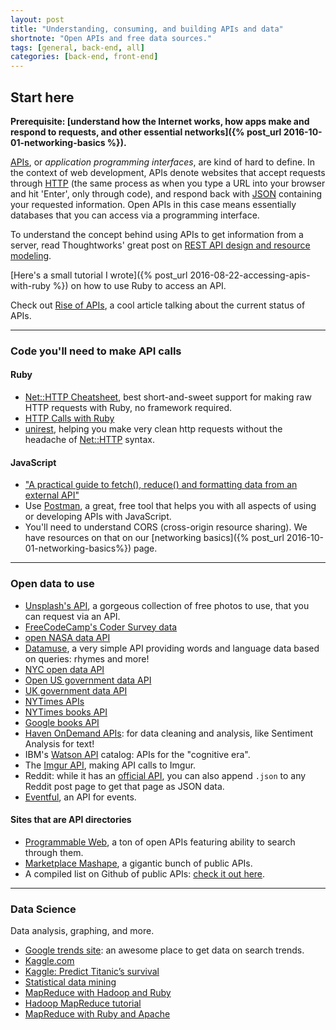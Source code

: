```yaml
---
layout: post
title: "Understanding, consuming, and building APIs and data"
shortnote: "Open APIs and free data sources."
tags: [general, back-end, all]
categories: [back-end, front-end]
---
```


## Start here

**Prerequisite: [understand how the Internet works, how apps make and respond to requests, and other essential networks]({% post_url 2016-10-01-networking-basics %}).**

[APIs](https://en.wikipedia.org/wiki/Application_programming_interface), or *application programming interfaces*, are kind of hard to define. In the context of web development, APIs denote websites that accept requests through [HTTP](http://www.w3schools.com/tags/ref_httpmethods.asp) (the same process as when you type a URL into your browser and hit 'Enter', only through code), and respond back with [JSON](https://www.w3schools.com/js/js_json_intro.asp) containing your requested information. Open APIs in this case means essentially databases that you can access via a programming interface.

To understand the concept behind using APIs to get information from a server, read Thoughtworks' great post on [REST API design and resource modeling](https://www.thoughtworks.com/insights/blog/rest-api-design-resource-modeling).


[Here's a small tutorial I wrote]({% post_url 2016-08-22-accessing-apis-with-ruby %}) on how to use Ruby to access an API.

Check out [Rise of APIs](http://techcrunch.com/2016/05/21/the-rise-of-apis/?ncid=rss&utm_source=feedburner&utm_medium=feed&utm_campaign=Feed%3A+Techcrunch+%28TechCrunch%29), a cool article talking about the current status of APIs.

<hr>

### Code you'll need to make API calls

#### Ruby
* [Net::HTTP Cheatsheet](http://www.rubyinside.com/nethttp-cheat-sheet-2940.html), best short-and-sweet support for making raw HTTP requests with Ruby, no framework required.
* [HTTP Calls with Ruby](https://blog.codeship.com/http-calls-ruby/)
* [unirest](http://unirest.io/ruby), helping you make very clean http requests without the headache of [Net::HTTP](http://ruby-doc.org/stdlib-2.3.1/libdoc/net/http/rdoc/Net/HTTP.html) syntax.


#### JavaScript
* ["A practical guide to fetch(), reduce() and formatting data from an external API"](https://medium.freecodecamp.org/a-practical-guide-to-fetch-reduce-and-formatting-data-from-an-external-api-283ddd9bfdcb)
* Use [Postman](https://www.getpostman.com/), a great, free tool that helps you with all aspects of using or developing APIs with JavaScript.
* You'll need to understand CORS (cross-origin resource sharing). We have resources on that on our [networking basics]({% post_url 2016-10-01-networking-basics%}) page.

<hr>

### Open data to use

* [Unsplash's API](https://unsplash.com/developers), a gorgeous collection of free photos to use, that you can request via an API.
* [FreeCodeCamp's Coder Survey data](https://github.com/FreeCodeCamp/2016-new-coder-survey)
* [open NASA data API](https://data.nasa.gov/)
* [Datamuse](http://www.datamuse.com/api/), a very simple API providing words and language data based on queries: rhymes and more!
* [NYC open data API](https://opendata.cityofnewyork.us/)
* [Open US government data API](http://www.data.gov/)
* [UK government data API](https://data.gov.uk/)
* [NYTimes APIs](http://developer.nytimes.com/docs)
* [NYTimes books API](http://developer.nytimes.com/docs/books_api/)
* [Google books API](http://storage.googleapis.com/books/ngrams/books/datasetsv2.html)
* [Haven OnDemand APIs](https://dev.havenondemand.com/apis): for data cleaning and analysis, like Sentiment Analysis for text!
* IBM's [Watson API](http://www.ibm.com/watson/developercloud/services-catalog.html) catalog: APIs for the "cognitive era".
* The [Imgur API](https://api.imgur.com/endpoints), making API calls to Imgur.
* Reddit: while it has an [official API](https://www.reddit.com/dev/api/), you can also append `.json` to any Reddit post page to get that page as JSON data.
* [Eventful](http://api.eventful.com/), an API for events.

#### Sites that are API directories
* [Programmable Web](http://www.programmableweb.com/apis/directory), a ton of open APIs featuring ability to search through them.
* [Marketplace Mashape](https://market.mashape.com/), a gigantic bunch of public APIs.
* A compiled list on Github of public APIs: [check it out here](https://github.com/toddmotto/public-apis).

<hr>

### Data Science
Data analysis, graphing, and more.

* [Google trends site](http://www.google.com/trends/explore#cmpt=q&tz=Etc%2FGMT%2B4): an awesome place to get data on search trends.
* [Kaggle.com](https://www.kaggle.com/competitions)
* [Kaggle: Predict Titanic’s survival](https://www.kaggle.com/c/titanic)
* [Statistical data mining](http://www.autonlab.org/tutorials/)
* [MapReduce with Hadoop and Ruby](https://speakerdeck.com/swanandp/build-your-first-mapreduce-with-hadoop-and-ruby)
* [Hadoop MapReduce tutorial](https://hadoop.apache.org/docs/r1.2.1/mapred_tutorial.html)
* [MapReduce with Ruby and Apache](http://blog.cloudera.com/blog/2011/01/map-reduce-with-ruby-using-apache-hadoop/)
